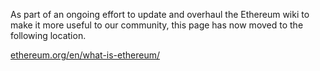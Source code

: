 As part of an ongoing effort to update and overhaul the Ethereum wiki to make it more useful to our community, this page has now moved to the following location.

[ethereum.org/en/what-is-ethereum/](https://ethereum.org/en/what-is-ethereum/)